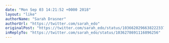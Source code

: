 ```yaml
---
date: "Mon Sep 03 14:21:52 +0000 2018"
layout: "like"
authorName: "Sarah Drasner"
authorUrl: "https://twitter.com/sarah_edo"
originalPost: "https://twitter.com/sarah_edo/status/1036620296638222337"
inReplyTo: "https://twitter.com/sarah_edo/status/1036278691116896256"
---
```

